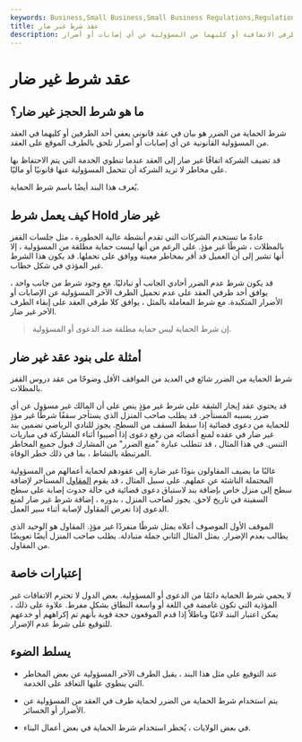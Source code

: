 ```yaml
---
keywords: Business,Small Business,Small Business Regulations,Regulations
title: عقد شرط غير ضار
description: شرط الحماية من الضرر هو بيان في العقد يعفي أحد طرفي الاتفاقية أو كليهما من المسؤولية عن أي إصابات أو أضرار.
---
```


# عقد شرط غير ضار
## ما هو شرط الحجز غير ضار؟

شرط الحماية من الضرر هو بيان في عقد قانوني يعفي أحد الطرفين أو كليهما في العقد من المسؤولية القانونية عن أي إصابات أو أضرار تلحق بالطرف الموقع على العقد.

قد تضيف الشركة اتفاقًا غير ضار إلى العقد عندما تنطوي الخدمة التي يتم الاحتفاظ بها على مخاطر لا تريد الشركة أن تتحمل المسؤولية عنها قانونيًا أو ماليًا.

يُعرف هذا البند أيضًا باسم شرط الحماية.

## كيف يعمل شرط Hold غير ضار

عادةً ما تستخدم الشركات التي تقدم أنشطة عالية الخطورة ، مثل جلسات القفز بالمظلات ، شرطًا غير مؤذٍ. على الرغم من أنها ليست حماية مطلقة من المسؤولية ، إلا أنها تشير إلى أن العميل قد أقر بمخاطر معينة ووافق على تحملها. قد يكون هذا الشرط غير المؤذي في شكل خطاب.

قد يكون شرط عدم الضرر أحادي الجانب أو تبادليًا. مع وجود شرط من جانب واحد ، يوافق أحد طرفي العقد على عدم تحميل الطرف الآخر المسؤولية عن الإصابات أو الأضرار المتكبدة. مع شرط المعاملة بالمثل ، يوافق كلا طرفي العقد على إبقاء الطرف الآخر غير ضار.

> إن شرط الحماية ليس حماية مطلقة ضد الدعوى أو المسؤولية.

>

## أمثلة على بنود عقد غير ضار

شرط الحماية من الضرر شائع في العديد من المواقف الأقل وضوحًا من عقد دروس القفز بالمظلات.

قد يحتوي عقد إيجار الشقة على شرط غير مؤذٍ ينص على أن المالك غير مسؤول عن أي ضرر يسببه المستأجر. قد يطلب صاحب المنزل الذي يستأجر سقفًا شرطًا غير مؤذٍ للحماية من دعوى قضائية إذا سقط السقف من السطح. يجوز للنادي الرياضي تضمين بند غير ضار في عقده لمنع أعضائه من رفع دعوى إذا أصيبوا أثناء المشاركة في مباريات التنس. في هذا المثال ، قد تتطلب عبارة "منع الضرر" من المشارك قبول جميع المخاطر المرتبطة بالنشاط ، بما في ذلك خطر الوفاة.

غالبًا ما يضيف المقاولون بنودًا غير ضارة إلى عقودهم لحماية أعمالهم من المسؤولية المحتملة الناشئة عن عملهم. على سبيل المثال ، قد يقوم [المقاول](/contractors-professional-liability-insurance) المستأجر لإضافة سطح إلى منزل خاص بإضافة بند لاستباق دعوى قضائية في حالة حدوث إصابة على سطح السفينة في تاريخ لاحق. يجوز لصاحب المنزل ، بدوره ، إضافة شرط غير ضار لمنع الدعوى إذا تعرض المقاول لإصابة أثناء سير العمل.

الموقف الأول الموصوف أعلاه يمثل شرطًا منفردًا غير مؤذٍ. المقاول هو الوحيد الذي يطالب بعدم الإضرار. يمثل المثال الثاني جملة متبادلة. يطلب صاحب المنزل أيضًا تعويضًا من المقاول.

## إعتبارات خاصة

لا يحمي شرط الحماية دائمًا من الدعوى أو المسؤولية. بعض الدول لا تحترم الاتفاقات غير المؤذية التي تكون غامضة في اللغة أو واسعة النطاق بشكل مفرط. علاوة على ذلك ، يمكن اعتبار البند لاغيًا وباطلاً إذا قدم الموقعون حجة قوية بأنهم تم إكراههم أو خدعهم للتوقيع على شرط عدم الإضرار.

## يسلط الضوء

- عند التوقيع على مثل هذا البند ، يقبل الطرف الآخر المسؤولية عن بعض المخاطر التي ينطوي عليها التعاقد على الخدمة.

- يتم استخدام شرط الحماية من الضرر لحماية طرف في العقد من المسؤولية عن الأضرار أو الخسائر.

- في بعض الولايات ، يُحظر استخدام شرط الحماية في بعض أعمال البناء.


